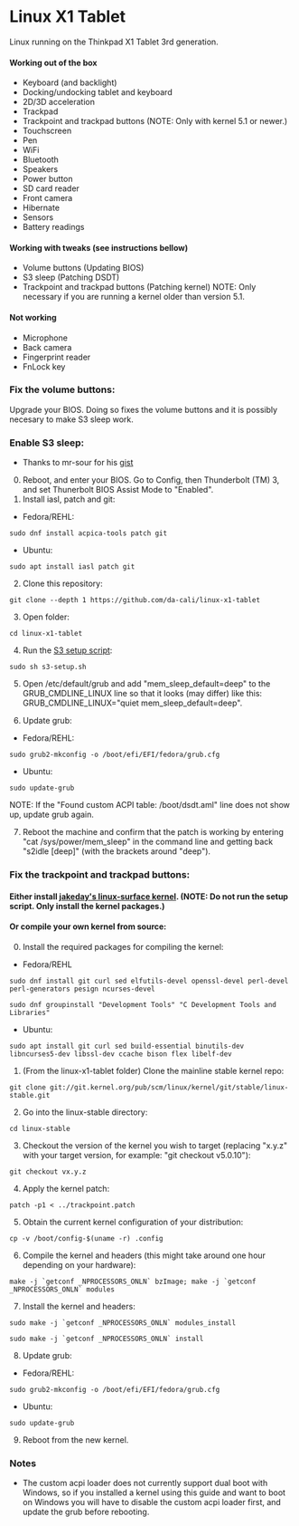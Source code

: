 # Linux X1 Tablet

Linux running on the Thinkpad X1 Tablet 3rd generation.

#### Working out of the box

* Keyboard (and backlight)
* Docking/undocking tablet and keyboard
* 2D/3D acceleration
* Trackpad
* Trackpoint and trackpad buttons (NOTE: Only with kernel 5.1 or newer.)
* Touchscreen
* Pen
* WiFi
* Bluetooth
* Speakers
* Power button
* SD card reader
* Front camera
* Hibernate
* Sensors
* Battery readings

#### Working with tweaks (see instructions bellow)

* Volume buttons (Updating BIOS)
* S3 sleep (Patching DSDT)
* Trackpoint and trackpad buttons (Patching kernel) NOTE: Only necessary if you are running a kernel older than version 5.1.

#### Not working

* Microphone
* Back camera
* Fingerprint reader
* FnLock key

### Fix the volume buttons:

Upgrade your BIOS. Doing so fixes the volume buttons and it is possibly necesary to make S3 sleep work.

### Enable S3 sleep:

* Thanks to mr-sour for his [gist](https://gist.github.com/mr-sour/e6e4f462dff2334aad84b6edd5181c09)

0. Reboot, and enter your BIOS. Go to Config, then Thunderbolt (TM) 3, and set Thunerbolt BIOS Assist Mode to "Enabled".
1. Install iasl, patch and git:
  * Fedora/REHL:
  ```
  sudo dnf install acpica-tools patch git
  ```
  * Ubuntu:
  ```
  sudo apt install iasl patch git
  ```
2. Clone this repository:
  ```
  git clone --depth 1 https://github.com/da-cali/linux-x1-tablet
  ```
3. Open folder:
  ```
  cd linux-x1-tablet
  ```
4. Run the [S3 setup script](https://github.com/da-cali/linux-x1-tablet/blob/master/s3-setup.sh):
  ```
  sudo sh s3-setup.sh
  ```
5. Open /etc/default/grub and add "mem_sleep_default=deep" to the GRUB_CMDLINE_LINUX line so that it looks (may differ) like this: GRUB_CMDLINE_LINUX="quiet mem_sleep_default=deep".

6. Update grub:
  * Fedora/REHL: 
  ```
  sudo grub2-mkconfig -o /boot/efi/EFI/fedora/grub.cfg
  ```  
  * Ubuntu:
  ```
  sudo update-grub
  ```
  NOTE: If the "Found custom ACPI table: /boot/dsdt.aml" line does not show up, update grub again.

7. Reboot the machine and confirm that the patch is working by entering "cat /sys/power/mem_sleep" in the command line and getting back "s2idle [deep]" (with the brackets around "deep").

### Fix the trackpoint and trackpad buttons:

#### Either install [jakeday's linux-surface kernel](https://github.com/jakeday/linux-surface). (NOTE: Do not run the setup script. Only install the kernel packages.)

#### Or compile your own kernel from source:

0. Install the required packages for compiling the kernel:
  * Fedora/REHL
  ```
  sudo dnf install git curl sed elfutils-devel openssl-devel perl-devel perl-generators pesign ncurses-devel
  ```
  ```
  sudo dnf groupinstall "Development Tools" "C Development Tools and Libraries"
  ```
  * Ubuntu:
  ```
  sudo apt install git curl sed build-essential binutils-dev libncurses5-dev libssl-dev ccache bison flex libelf-dev
  ```
1. (From the linux-x1-tablet folder) Clone the mainline stable kernel repo:
  ```
  git clone git://git.kernel.org/pub/scm/linux/kernel/git/stable/linux-stable.git
  ```
2. Go into the linux-stable directory:
  ```
  cd linux-stable
  ```
3. Checkout the version of the kernel you wish to target (replacing "x.y.z" with your target version, for example: "git checkout v5.0.10"):
  ```
  git checkout vx.y.z
  ```
4. Apply the kernel patch:
  ```
  patch -p1 < ../trackpoint.patch
  ```
5. Obtain the current kernel configuration of your distribution:
  ```
  cp -v /boot/config-$(uname -r) .config
  ```
6. Compile the kernel and headers (this might take around one hour depending on your hardware):
  ```
  make -j `getconf _NPROCESSORS_ONLN` bzImage; make -j `getconf _NPROCESSORS_ONLN` modules
  ```
7. Install the kernel and headers:
  ```
  sudo make -j `getconf _NPROCESSORS_ONLN` modules_install
  ```
  ```
  sudo make -j `getconf _NPROCESSORS_ONLN` install
  ```
8. Update grub:
  * Fedora/REHL: 
  ```
  sudo grub2-mkconfig -o /boot/efi/EFI/fedora/grub.cfg
  ```  
  * Ubuntu:
  ```
  sudo update-grub
  ```
9. Reboot from the new kernel.

### Notes

* The custom acpi loader does not currently support dual boot with Windows, so if you installed a kernel using this guide and want to boot on Windows you will have to disable the custom acpi loader first, and update the grub before rebooting.
